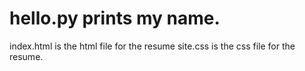 # hello.py prints my name.
index.html is the html file for the resume
site.css is the css file for the resume.
